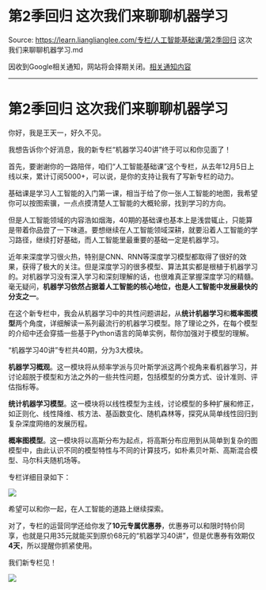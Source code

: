 # 第2季回归 这次我们来聊聊机器学习 

Source: https://learn.lianglianglee.com/专栏/人工智能基础课/第2季回归 这次我们来聊聊机器学习.md

因收到Google相关通知，网站将会择期关闭。[相关通知内容](https://lumendatabase.org/notices/44265620)

---

# 第2季回归 这次我们来聊聊机器学习

你好，我是王天一，好久不见。

我想告诉你个好消息，我的新专栏“机器学习40讲”终于可以和你见面了！

首先，要谢谢你的一路陪伴，咱们“人工智能基础课”这个专栏，从去年12月5日上线以来，累计订阅5000+，可以说，是你的支持让我有了写新专栏的动力。

基础课是学习人工智能的入门第一课，相当于给了你一张人工智能的地图，我希望你可以按图索骥，一点点摸清楚人工智能的大概轮廓，找到学习的方向。

但是人工智能领域的内容浩如烟海，40期的基础课也基本上是浅尝辄止，只能算是带着你品尝了一下味道。要想继续在人工智能领域深耕，就要沿着人工智能的学习路径，继续打好基础，而人工智能里最重要的基础一定是机器学习。

近年来深度学习很火热，特别是CNN、RNN等深度学习模型都取得了很好的效果，获得了极大的关注。但是深度学习的很多模型、算法其实都是根植于机器学习的。对机器学习没有深入学习和深刻理解的话，也很难真正掌握深度学习的精髓。毫无疑问，**机器学习依然占据着人工智能的核心地位，也是人工智能中发展最快的分支之一**。

在这个新专栏中，我会从机器学习中的共性问题讲起，从**统计机器学习**和**概率图模型**两个角度，详细解读一系列最流行的机器学习模型。除了理论之外，在每个模型的介绍中还会穿插一些基于Python语言的简单实例，帮你加强对于模型的理解。

“机器学习40讲”专栏共40期，分为3大模块。

**机器学习概观**。这一模块将从频率学派与贝叶斯学派这两个视角来看机器学习，并讨论超脱于模型和方法之外的一些共性问题，包括模型的分类方式、设计准则、评估指标等。

**统计机器学习模型**。这一模块将以线性模型为主线，讨论模型的多种扩展和修正，如正则化、线性降维、核方法、基函数变化、随机森林等，探究从简单线性回归到复杂深度网络的发展历程。

**概率图模型**。这一模块将以高斯分布为起点，将高斯分布应用到从简单到复杂的图模型中，由此认识不同的模型特性与不同的计算技巧，如朴素贝叶斯、高斯混合模型、马尔科夫随机场等。

专栏详细目录如下：

![](assets/5d51a2322e9cf8bce991fdfbb952da78.jpg)

希望可以和你一起，在人工智能的道路上继续探索。

对了，专栏的运营同学还给你发了**10元专属优惠券**，优惠券可以和限时特价同享，也就是只用35元就能买到原价68元的“机器学习40讲”，但是优惠券有效期仅**4天**，所以提醒你抓紧使用。

我们新专栏见！

![](assets/355b6c6ffaec827191b09dfdcecf8618.jpg)